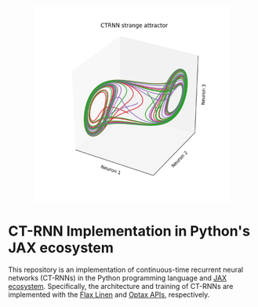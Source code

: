 <div align="center">
<img src="https://github.com/keith-murray/ctrnn-jax/blob/main/results/ctrnn_strange_attractor.png" alt="logo" width="400"></img>
</div>

# CT-RNN Implementation in Python's JAX ecosystem
This repository is an implementation of continuous-time recurrent neural networks (CT-RNNs) in the Python programming language and [JAX ecosystem](https://jax.readthedocs.io/en/latest/). Specifically, the architecture and training of CT-RNNs are implemented with the [Flax Linen](https://flax-linen.readthedocs.io/en/latest/) and [Optax APIs](https://optax.readthedocs.io/en/latest/), respectively.
